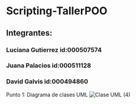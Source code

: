 # Scripting-TallerPOO

## Integrantes:
### Luciana Gutierrez id:000507574
### Juana Palacios id:000511128
### David Galvis id:000494860

Punto 1: Diagrama de clases UML
![Clase UML (4)](https://github.com/user-attachments/assets/ad39b6f7-a4ad-4122-821e-1b9f24f3a4d9)

